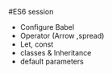 #ES6 session
- Configure Babel
- Operator (Arrow ,spread)
- Let, const
- classes & Inheritance
- default parameters
